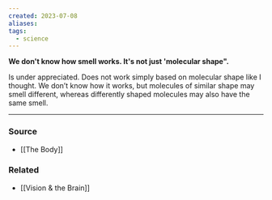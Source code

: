 ```yaml
---
created: 2023-07-08
aliases: 
tags:
  - science
---
```

**We don't know how smell works. It's not just 'molecular shape".**

Is under appreciated. Does not work simply based on molecular shape like I thought. We don’t know how it works, but molecules of similar shape may smell different, whereas differently shaped molecules may also have the same smell.

---

### Source
- [[The Body]]

### Related
- [[Vision & the Brain]]
